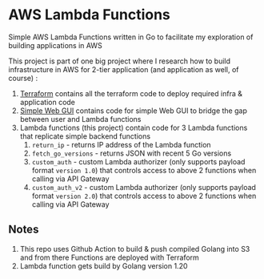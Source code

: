 # AWS Lambda Functions

Simple AWS Lambda Functions written in Go to facilitate my exploration of building applications in AWS

This project is part of one big project where I research how to build infrastructure in AWS for 2-tier application (and application as well, of course) :
1. [Terraform](https://github.com/MikhailMS/aws-2tier-lambda-api) contains all the terraform code to deploy required infra & application code
2. [Simple Web GUI](https://github.com/MikhailMS/aws-simple-web-gui) contains code for simple Web GUI to bridge the gap between user and Lambda functions
3. Lambda functions (this project) contain code for 3 Lambda functions that replicate simple backend functions
    1. `return_ip`         - returns IP address of the Lambda function
    2. `fetch_go_versions` - returns JSON with recent 5 Go versions
    3. `custom_auth`       - custom Lambda authorizer (only supports payload format `version 1.0`) that controls access to above 2 functions when calling via API Gateway
    3. `custom_auth_v2`    - custom Lambda authorizer (only supports payload format `version 2.0`) that controls access to above 2 functions when calling via API Gateway


## Notes
1. This repo uses Github Action to build & push compiled Golang into S3 and from there Functions are deployed with Terraform
2. Lambda function gets build by Golang version 1.20
